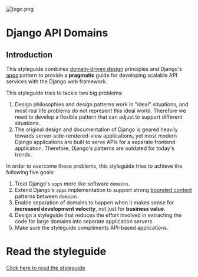 ![logo.png](diagrams/dads_logo.png)

# Django API Domains

## Introduction

This styleguide combines [domain-driven design](https://en.wikipedia.org/wiki/Domain-driven_design) principles and Django's [apps](https://docs.djangoproject.com/en/dev/ref/applications/#module-django.apps) pattern to provide a **pragmatic** guide for developing scalable API services with the Django web framework.

This styleguide tries to tackle two big problems:

1) Design philosophies and design patterns work in "ideal" situations, and most real life problems do not represent this ideal world. Therefore we need to develop a flexible pattern that can adjust to support different situations.
2) The original design and documentation of Django is geared heavily towards server-side-rendered-view applications, yet most modern Django applications are built to serve APIs for a separate frontend application. Therefore, Django's patterns are outdated for today's trends.

In order to overcome these problems, this styleguide tries to achieve the following five goals:

1) Treat Django's `apps` more like software `domains`.
2) Extend Django's `apps` implementation to support strong [bounded context](https://www.martinfowler.com/bliki/BoundedContext.html) patterns between `domains`.
3) Enable separation of domains to happen when it makes sense for **increased development velocity**, not just for **business value**.
4) Design a styleguide that reduces the effort involved in extracting the code for large domains into separate application servers.
5) Make sure the styleguide compliments API-based applications.

# Read the styleguide

[Click here to read the styleguide](docs/)
